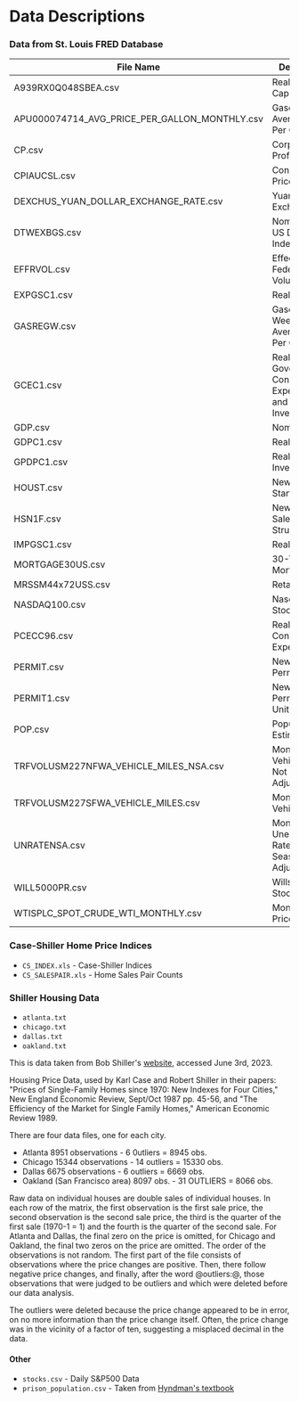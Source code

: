 # Data Descriptions

### Data from St. Louis FRED Database

|File Name|Description|
|---|---|
|A939RX0Q048SBEA.csv|Real GDP Per Capita|
|APU000074714_AVG_PRICE_PER_GALLON_MONTHLY.csv|Gasoline Average Price Per Gallon|
|CP.csv|Corporate Profits|
|CPIAUCSL.csv|Consumer Price Index|
|DEXCHUS_YUAN_DOLLAR_EXCHANGE_RATE.csv|Yuan-Dollar Exchange Rate|
|DTWEXBGS.csv|Nominal Broad US Dollar Index|
|EFFRVOL.csv|Effective Federal Funds Volume|
|EXPGSC1.csv|Real Exports|
|GASREGW.csv|Gasoline Weekly Average Price Per Gallon|
|GCEC1.csv|Real Government Consumption Expeditures and Gross Investment|
|GDP.csv|Nominal GDP|
|GDPC1.csv|Real GDP|
|GPDPC1.csv|Real Private Investment|
|HOUST.csv|New Housing Starts|
|HSN1F.csv|New Housing Sales - 1 Unit Structures|
|IMPGSC1.csv|Real Imports|
|MORTGAGE30US.csv|30-Year Mortgage Rate|
|MRSSM44x72USS.csv|Retail Sales|
|NASDAQ100.csv|Nasdaq100 Stock Index|
|PCECC96.csv|Real Personal Consumption Expenditures|
|PERMIT.csv|New Housing Permits|
|PERMIT1.csv|New Housing Permits - 1 Unit Structures|
|POP.csv|Population Estimates|
|TRFVOLUSM227NFWA_VEHICLE_MILES_NSA.csv|Monthly Vehicle Miles, Not Seasonally Adjusted|
|TRFVOLUSM227SFWA_VEHICLE_MILES.csv|Monthly Vehicle Miles|
|UNRATENSA.csv|Monthly Unemployment Rate, Not Seasonally Adjusted|
|WILL5000PR.csv|Willshire 5000 Stock Index|
|WTISPLC_SPOT_CRUDE_WTI_MONTHLY.csv|Monthly Oil Price|


### Case-Shiller Home Price Indices
- `CS_INDEX.xls` - Case-Shiller Indices  
- `CS_SALESPAIR.xls` - Home Sales Pair Counts

### Shiller Housing Data
- `atlanta.txt`  
- `chicago.txt`  
- `dallas.txt`  
- `oakland.txt`  

This is data taken from Bob Shiller's [website](http://www.econ.yale.edu/~shiller/data.htm), accessed June 3rd, 2023.

Housing Price Data, used by Karl Case and Robert Shiller in their papers: "Prices of Single-Family Homes since 1970:  New Indexes for Four Cities," New England Economic Review, Sept/Oct 1987 pp. 45-56, and "The Efficiency of the Market for Single Family Homes," American Economic Review 1989.

There are four data files, one for each city.

- Atlanta   8951 observations - 6 0utliers = 8945 obs.  
- Chicago   15344 observations - 14 outliers = 15330 obs.  
- Dallas    6675 observations - 6 outliers = 6669 obs.  
- Oakland (San Francisco area)  8097  obs. - 31 OUTLIERS =  8066 obs.  

Raw data on individual houses are double sales of individual houses. In each row of the matrix, the first observation is the first sale price, the second observation is the second sale price, the third is the quarter of the first sale (1970-1 = 1) and the fourth is the quarter of the second sale. For Atlanta and Dallas, the final zero on the price is omitted, for Chicago and Oakland, the final two zeros on the price are omitted. The order of the observations is not random. The first part of the file consists of observations where the price changes are positive. Then, there follow negative price changes, and finally, after the word @outliers:@, those observations that were judged to be outliers and which were deleted before our data analysis.

The outliers were deleted because the price change appeared to be in error, on no more information than the price change itself.  Often, the price change was in the vicinity of a factor of ten, suggesting a misplaced decimal in the data.

#### Other
- `stocks.csv` - Daily S&P500 Data
- `prison_population.csv` - Taken from [Hyndman's textbook](https://github.com/robjhyndman/fpp3_slides/tree/main/data)